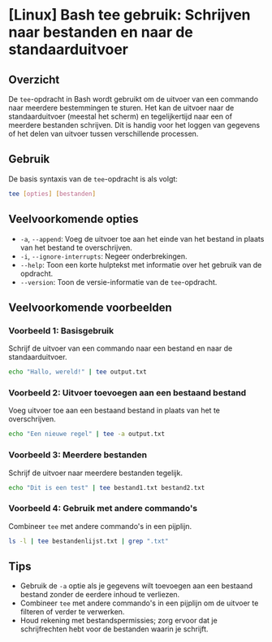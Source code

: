 # [Linux] Bash tee gebruik: Schrijven naar bestanden en naar de standaarduitvoer

## Overzicht
De `tee`-opdracht in Bash wordt gebruikt om de uitvoer van een commando naar meerdere bestemmingen te sturen. Het kan de uitvoer naar de standaarduitvoer (meestal het scherm) en tegelijkertijd naar een of meerdere bestanden schrijven. Dit is handig voor het loggen van gegevens of het delen van uitvoer tussen verschillende processen.

## Gebruik
De basis syntaxis van de `tee`-opdracht is als volgt:

```bash
tee [opties] [bestanden]
```

## Veelvoorkomende opties
- `-a`, `--append`: Voeg de uitvoer toe aan het einde van het bestand in plaats van het bestand te overschrijven.
- `-i`, `--ignore-interrupts`: Negeer onderbrekingen.
- `--help`: Toon een korte hulptekst met informatie over het gebruik van de opdracht.
- `--version`: Toon de versie-informatie van de `tee`-opdracht.

## Veelvoorkomende voorbeelden

### Voorbeeld 1: Basisgebruik
Schrijf de uitvoer van een commando naar een bestand en naar de standaarduitvoer.

```bash
echo "Hallo, wereld!" | tee output.txt
```

### Voorbeeld 2: Uitvoer toevoegen aan een bestaand bestand
Voeg uitvoer toe aan een bestaand bestand in plaats van het te overschrijven.

```bash
echo "Een nieuwe regel" | tee -a output.txt
```

### Voorbeeld 3: Meerdere bestanden
Schrijf de uitvoer naar meerdere bestanden tegelijk.

```bash
echo "Dit is een test" | tee bestand1.txt bestand2.txt
```

### Voorbeeld 4: Gebruik met andere commando's
Combineer `tee` met andere commando's in een pijplijn.

```bash
ls -l | tee bestandenlijst.txt | grep ".txt"
```

## Tips
- Gebruik de `-a` optie als je gegevens wilt toevoegen aan een bestaand bestand zonder de eerdere inhoud te verliezen.
- Combineer `tee` met andere commando's in een pijplijn om de uitvoer te filteren of verder te verwerken.
- Houd rekening met bestandspermissies; zorg ervoor dat je schrijfrechten hebt voor de bestanden waarin je schrijft.